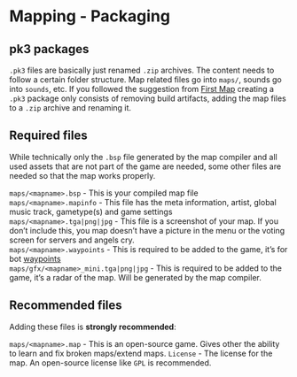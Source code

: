 Mapping - Packaging
===================

pk3 packages
------------

`.pk3` files are basically just renamed `.zip` archives. The content needs to follow a certain folder structure.
Map related files go into `maps/`, sounds go into `sounds`, etc. If you followed the suggestion from [First Map](mapping-FirstMap)
creating a `.pk3` package only consists of removing build artifacts, adding the map files to a `.zip` archive and renaming it.

Required files
--------------

While technically only the `.bsp` file generated by the map compiler and all used assets that are not part of the game are needed,
some other files are needed so that the map works properly.

`maps/<mapname>.bsp` - This is your compiled map file  
`maps/<mapname>.mapinfo` - This file has the meta information, artist, global music track, gametype(s) and game settings  
`maps/<mapname>.tga|png|jpg` - This file is a screenshot of your map. If you don’t include this, you map doesn’t have a picture in the menu or the voting screen for servers and angels cry.  
`maps/<mapname>.waypoints` - This is required to be added to the game, it’s for bot [waypoints](mapping-Waypoints)  
`maps/gfx/<mapname>_mini.tga|png|jpg` - This is required to be added to the game, it’s a radar of the map. Will be generated by the map compiler.  

Recommended files
-----------------

Adding these files is **strongly recommended**:

`maps/<mapname>.map` - This is an open-source game. Gives other the ability to learn and fix broken maps/extend maps. 
`License` - The license for the map. An open-source license like `GPL` is recommended.  

